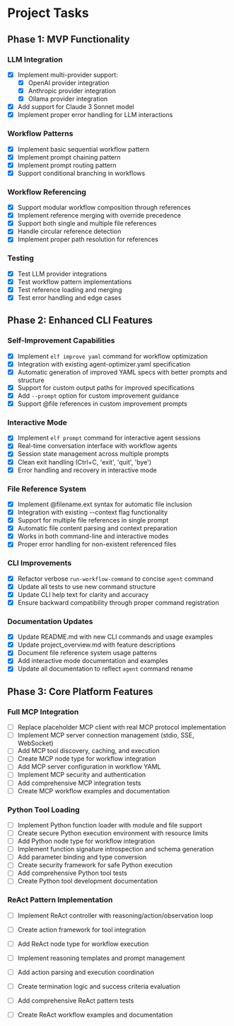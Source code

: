 # Project Tasks

## Phase 1: MVP Functionality

### LLM Integration
- [x] Implement multi-provider support:
  - [x] OpenAI provider integration
  - [x] Anthropic provider integration
  - [x] Ollama provider integration
- [x] Add support for Claude 3 Sonnet model
- [x] Implement proper error handling for LLM interactions

### Workflow Patterns
- [x] Implement basic sequential workflow pattern
- [x] Implement prompt chaining pattern
- [x] Implement prompt routing pattern
- [x] Support conditional branching in workflows

### Workflow Referencing
- [x] Support modular workflow composition through references
- [x] Implement reference merging with override precedence
- [x] Support both single and multiple file references
- [x] Handle circular reference detection
- [x] Implement proper path resolution for references

### Testing
- [x] Test LLM provider integrations
- [x] Test workflow pattern implementations
- [x] Test reference loading and merging
- [x] Test error handling and edge cases

## Phase 2: Enhanced CLI Features

### Self-Improvement Capabilities
- [x] Implement `elf improve yaml` command for workflow optimization
- [x] Integration with existing agent-optimizer.yaml specification
- [x] Automatic generation of improved YAML specs with better prompts and structure
- [x] Support for custom output paths for improved specifications
- [x] Add `--prompt` option for custom improvement guidance
- [x] Support @file references in custom improvement prompts

### Interactive Mode
- [x] Implement `elf prompt` command for interactive agent sessions
- [x] Real-time conversation interface with workflow agents
- [x] Session state management across multiple prompts
- [x] Clean exit handling (Ctrl+C, 'exit', 'quit', 'bye')
- [x] Error handling and recovery in interactive mode

### File Reference System
- [x] Implement @filename.ext syntax for automatic file inclusion
- [x] Integration with existing --context flag functionality
- [x] Support for multiple file references in single prompt
- [x] Automatic file content parsing and context preparation
- [x] Works in both command-line and interactive modes
- [x] Proper error handling for non-existent referenced files

### CLI Improvements
- [x] Refactor verbose `run-workflow-command` to concise `agent` command
- [x] Update all tests to use new command structure
- [x] Update CLI help text for clarity and accuracy
- [x] Ensure backward compatibility through proper command registration

### Documentation Updates
- [x] Update README.md with new CLI commands and usage examples
- [x] Update project_overview.md with feature descriptions
- [x] Document file reference system usage patterns
- [x] Add interactive mode documentation and examples
- [x] Update all documentation to reflect `agent` command rename

## Phase 3: Core Platform Features

### Full MCP Integration
- [ ] Replace placeholder MCP client with real MCP protocol implementation
- [ ] Implement MCP server connection management (stdio, SSE, WebSocket)
- [ ] Add MCP tool discovery, caching, and execution
- [ ] Create MCP node type for workflow integration
- [ ] Add MCP server configuration in workflow YAML
- [ ] Implement MCP security and authentication
- [ ] Add comprehensive MCP integration tests
- [ ] Create MCP workflow examples and documentation

### Python Tool Loading
- [ ] Implement Python function loader with module and file support
- [ ] Create secure Python execution environment with resource limits
- [ ] Add Python node type for workflow integration
- [ ] Implement function signature introspection and schema generation
- [ ] Add parameter binding and type conversion
- [ ] Create security framework for safe Python execution
- [ ] Add comprehensive Python tool tests
- [ ] Create Python tool development documentation

### ReAct Pattern Implementation
- [ ] Implement ReAct controller with reasoning/action/observation loop
- [ ] Create action framework for tool integration
- [ ] Add ReAct node type for workflow execution
- [ ] Implement reasoning templates and prompt management
- [ ] Add action parsing and execution coordination
- [ ] Create termination logic and success criteria evaluation
- [ ] Add comprehensive ReAct pattern tests
- [ ] Create ReAct workflow examples and documentation


